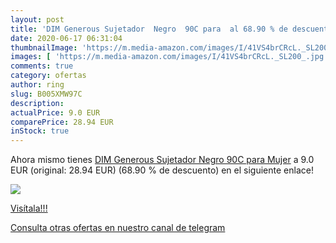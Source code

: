```yaml
---
layout: post
title: 'DIM Generous Sujetador  Negro  90C para  al 68.90 % de descuento'
date: 2020-06-17 06:31:04
thumbnailImage: 'https://m.media-amazon.com/images/I/41VS4brCRcL._SL200_.jpg'
images: [ 'https://m.media-amazon.com/images/I/41VS4brCRcL._SL200_.jpg' ]
comments: true
category: ofertas
author: ring
slug: B005XMW97C
description:
actualPrice: 9.0 EUR
comparePrice: 28.94 EUR
inStock: true
---
```


Ahora mismo tienes [DIM Generous Sujetador  Negro  90C para Mujer](https://www.amazon.com/dp/B005XMW97C/?tag=redken08-20) a 9.0 EUR (original: 28.94 EUR) (68.90 %  de descuento) en el siguiente enlace!

[![](https://m.media-amazon.com/images/I/41VS4brCRcL._SL200_.jpg)](https://www.amazon.com/dp/B005XMW97C/?tag=redken08-20)

[Visítala!!!](https://www.amazon.com/dp/B005XMW97C/?tag=redken08-20)

[Consulta otras ofertas en nuestro canal de telegram](https://t.me/s/ofertas25)
